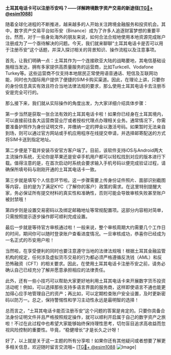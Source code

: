 **土耳其电话卡可以注册币安吗？——详解跨境数字资产交易的新途径[[TG💪+ @esim1088](https://t.me/s/esim1088)]**

随着全球化进程的不断推进，越来越多的人开始关注跨境金融服务和投资机会。其中，数字资产交易平台如币安（Binance）成为了许多人追逐财富梦想的重要平台。然而，对于一些身处海外的朋友来说，如何合法合规地使用本地资源完成账户注册成为了一个亟待解决的问题。今天，我们就来聊聊“土耳其电话卡是否可以用于注册币安”这个话题，并深入探讨相关的背景知识、操作流程以及注意事项。

首先，让我们明确一点：土耳其作为一个连接欧亚大陆的战略要地，其电信基础设施相当发达，拥有多家提供高质量服务的运营商，比如Turkcell、Vodafone Turkey等。这些运营商不仅支持本地居民正常使用语音通话、短信及互联网功能，同时也为国际用户提供了便捷的SIM卡购买渠道。因此，在理论上讲，只要你的身份信息真实有效且符合当地法律法规的要求，那么使用土耳其电话卡去注册币安是完全可行的。

那么接下来，我们就从实际操作的角度出发，为大家详细介绍具体步骤：

第一步当然是获取一张合法有效的土耳其电话卡啦！如果你已经身在土耳其境内，可以直接前往各大运营商营业厅或者授权代理点办理相关业务。通常情况下，你需要准备护照作为身份证明文件，并缴纳一定的押金以激活号码。如果暂时无法亲自到场，则可以通过官方网站或手机应用程序在线提交申请，并选择邮寄配送的方式将SIM卡送到指定地址。

第二步便是下载并安装币安官方客户端了。目前，该软件支持iOS与Android两大主流操作系统，无论你是苹果还是安卓手机用户都可以轻松找到对应的版本进行下载。值得注意的是，在首次启动时系统会要求输入手机号码以便完成验证过程，请确保所填号码与刚刚开通的土耳其电话卡一致。

第三步就是填写个人信息环节啦。这一步骤需要上传身份证件照片、面部识别截图等内容，目的是为了满足KYC（了解你的客户）政策的需求。在这里特别提醒大家，务必保证所有提交材料的真实性和准确性，否则可能会导致审核失败甚至账户被封禁哦！

第四步则是设置交易密码以及绑定邮箱地址等常规配置项。这部分内容相对简单，只需按照提示逐步操作即可顺利完成设置。

最后一步就是等待官方审核通过啦！一般来说，整个审核周期大约需要几个工作日的时间，期间你可以随时登录账户查看进度情况。一旦审核成功，恭喜你已经成为一名正式的币安用户啦！

当然啦，在享受便利的同时也要注意遵守当地的法律法规哦！根据土耳其金融监管机构的规定，任何涉及虚拟货币交易的行为都必须严格遵循反洗钱（AML）和反恐怖融资（CFT）的相关要求。因此，在使用土耳其电话卡注册币安之前，请务必确认自己已经充分了解并愿意承担相应的法律责任。

此外，还有一些小技巧可以帮助大家更好地利用土耳其电话卡来开展数字货币投资活动呢！例如，可以选择那些支持多语言界面的服务商，这样即使语言不通也能更加得心应手地管理自己的资产；再比如，可以定期检查账户安全设置，及时更新密码以防万一。总之，保持警惕性和学习主动性永远是最明智的选择！

总而言之，“土耳其电话卡能否注册币安”这个问题的答案是肯定的。只要你具备合法身份证明文件并且严格按照规定操作，就可以顺利开启属于自己的数字资产之旅啦！不过在此过程中也希望大家能够始终保持理性思考，切勿盲目追求高收益而忽视风险控制的重要性。毕竟，“稳健增长”才是长久之计呀！

好了，以上就是关于这一主题的所有分享啦！如果你还有其他疑问或者想要了解更多相关信息，欢迎随时留言交流哦~ [[TG💪+ @esim1088](https://t.me/s/esim1088) ![Image](https://i.postimg.cc/4NQfJmqS/Snipaste-2025-05-13-00-14-12.png)]
